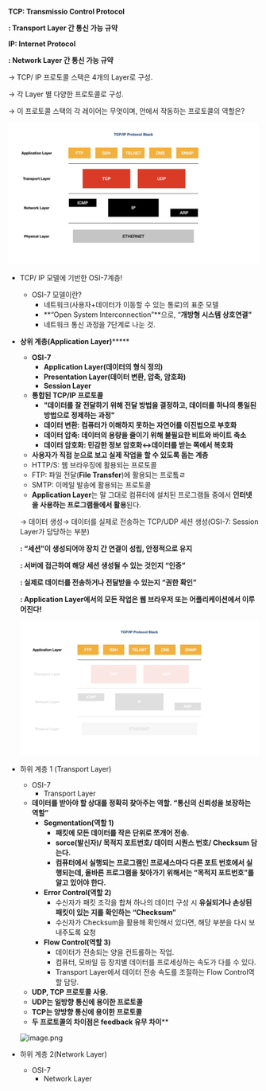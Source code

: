 **TCP: Transmissio Control Protocol**

**: Transport Layer 간 통신 가능 규약**

**IP: Internet Protocol**

**: Network Layer 간 통신 가능 규약**

→  TCP/ IP  프로토콜 스택은 4개의 Layer로 구성.

→ 각 Layer 별 다양한 프로토콜로 구성.

→ 이 프로토콜 스택의 각 레이어는 무엇이며, 안에서 작동하는 프로토콜의 역할은?

![TCP_IP Protocol Stack.png](https://github.com/RealNetworkStudy/study/blob/main/2%EC%A3%BC%EC%B0%A8/%EC%96%B4%EC%9D%80%EC%A7%80/TCP_IP%20Protocol%20Stack.png)

- TCP/ IP 모델에 기반한 OSI-7계층!
    - OSI-7 모델이란?
        - 네트워크(사용자+데이터가 이동할 수 있는 통로)의 표준 모델
        - **“Open System Interconnection”**으로, “**개방형 시스템 상호연결”**
        - 네트워크 통신 과정을 7단계로 나눈 것.
- **상위 계층(Application Layer)*******
    - **OSI-7**
        - **Application Layer(데이터의 형식 정의)**
        - **Presentation Layer(데이터 변환, 압축, 암호화)**
        - **Session Layer**
    - **통합된 TCP/IP 프로토콜**
        - **"데이터를 잘 전달하기 위해 전달 방법을 결정하고, 데이터를 하나의 통일된 방법으로 정제하는 과정"**
        - **데이터 변환: 컴퓨터가 이해하지 못하는 자연어를 이진법으로 부호화**
        - **데이터 압축: 데이터의 용량을 줄이기 위해 불필요한 비트와 바이트 축소**
        - **데이터 암호화: 민감한 정보 암호화↔데이터를 받는 쪽에서 복호화**
    - **사용자가 직접 눈으로 보고 실제 작업을 할 수 있도록 돕는 계층**
    - HTTP/S: 웹 브라우징에 활용되는 프로토콜
    - FTP: 파일 전달(**File Transfer**)에 활용되는 프로톸ㄹ
    - SMTP: 이메일 발송에 활용되는 프로토콜
    - **Application Layer**는 말 그대로 컴퓨터에 설치된 프로그램들 중에서 **인터넷을 사용하는 프로그램들에서 활용**된다.
    
    → 데이터 생성→ 데이터를 실제로 전송하는 TCP/UDP 세션 생성(OSI-7: Session Layer가 담당하는 부분) 
    
    **: “세션”이 생성되어야 장치 간 연결이 성립, 안정적으로 유지**
    
    **: 서버에 접근하여 해당 세션 생성될 수 있는 것인지 “인증”**
    
    **: 실제로 데이터를 전송하거나 전달받을 수 있는지 “권한 확인”**
    
    **: Application Layer에서의 모든 작업은 웹 브라우저 또는 어플리케이션에서 이루어진다!**
    
    ![image.png](https://github.com/RealNetworkStudy/study/blob/main/2%EC%A3%BC%EC%B0%A8/%EC%96%B4%EC%9D%80%EC%A7%80/ApplicationLayer.png)
    
- 하위 계층 1 (Transport Layer)
    - OSI-7
        - Transport Layer
    - **데이터를 받아야 할 상대를 정확히 찾아주는 역할. “통신의 신뢰성을 보장하는 역할”**
        - **Segmentation(역할 1)**
            - **패킷에 모든 데이터를 작은 단위로 쪼개어 전송.**
            - **sorce(발신자)/ 목적지 포트번호/ 데이터 시퀀스 번호/ Checksum 담는다.**
            - **컴퓨터에서 실행되는 프로그램인 프로세스마다 다른 포트 번호에서 실행되는데, 올바른 프로그램을 찾아가기 위해서는 “목적지 포트번호”를 알고 있어야 한다.**
        - **Error Control(역할 2)**
            - 수신자가 패킷 조각을 합쳐 하나의 데이터 구성 시 **유실되거나 손상된 패킷이 있는 지를 확인하는 “Checksum”**
            - 수신자가 Checksum을 활용해 확인해서 있다면, 해당 부분을 다시 보내주도록 요청
        - **Flow Control(역할 3)**
            - 데이터가 전송되는 양을 컨트롤하는 작업.
            - 컴퓨터, 모바일 등 장치별 데이터를 프로세싱하는 속도가 다를 수 있다.
            - Transport Layer에서 데이터 전송 속도를 조절하는 Flow Control역할 담당.
    - **UDP, TCP 프로토콜 사용.**
    - **UDP는 일방향 통신에 용이한 프로토콜**
    - **TCP는 양방향 통신에 용이한 프로토콜**
    - **두 프로토콜의 차이점은 feedback 유무 차이****
    
    ![image.png](attachment:798bbfb1-a1ee-46a5-9d4c-40c070ec8a3b:image.png)
    
- 하위 계층 2(Network Layer)
    - OSI-7
        - Network Layer
